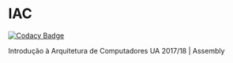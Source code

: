 # IAC

[![Codacy Badge](https://api.codacy.com/project/badge/Grade/5b096ff929294f03a7051ca1d775e129)](https://app.codacy.com/app/tomas99batista/IAC?utm_source=github.com&utm_medium=referral&utm_content=tomas99batista/IAC&utm_campaign=Badge_Grade_Settings)

Introdução à Arquitetura de Computadores UA 2017/18 | Assembly
